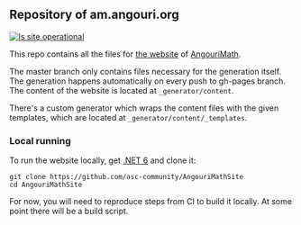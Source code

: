 ## Repository of am.angouri.org

[![Is site operational](https://img.shields.io/website?label=am.angouri.org&up_message=works%21&url=https%3A%2F%2Fam.angouri.org)](https://am.angouri.org)

This repo contains all the files for <a href="https://am.angouri.org">the website</a> of [AngouriMath](https://github.com/asc-community/AngouriMath).

The master branch only contains files necessary for the generation itself. The generation happens automatically on every push to gh-pages branch. The content of the website is located at `_generator/content`.

There's a custom generator which wraps the content files with the given templates, which are located at `_generator/content/_templates`.

### Local running

To run the website locally, get [.NET 6](https://dotnet.microsoft.com/download/dotnet/6.0) and clone it:
```
git clone https://github.com/asc-community/AngouriMathSite
cd AngouriMathSite
```

For now, you will need to reproduce steps from CI to build it locally. At some point there will be a build script.
